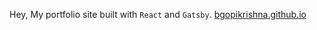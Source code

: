 Hey, My portfolio site built with `React` and `Gatsby`. 
[bgopikrishna.github.io](https://bgopikrishna.github.io)
